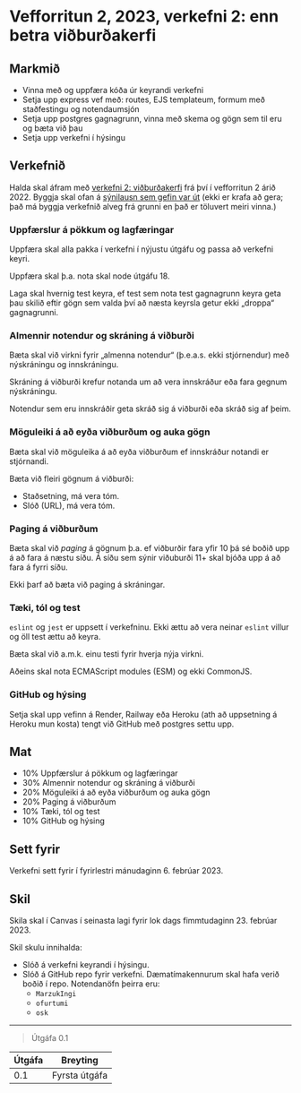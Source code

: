 # Vefforritun 2, 2023, verkefni 2: enn betra viðburðakerfi

## Markmið

- Vinna með og uppfæra kóða úr keyrandi verkefni
- Setja upp express vef með: routes, EJS templateum, formum með staðfestingu og notendaumsjón
- Setja upp postgres gagnagrunn, vinna með skema og gögn sem til eru og bæta við þau
- Setja upp verkefni í hýsingu

## Verkefnið

Halda skal áfram með [verkefni 2: viðburðakerfi](https://github.com/vefforritun/vef2-2022-v2) frá því í vefforritun 2 árið 2022. Byggja skal ofan á [sýnilausn sem gefin var út](https://github.com/vefforritun/vef2-2022-v2-synilausn) (ekki er krafa að gera; það má byggja verkefnið alveg frá grunni en það er töluvert meiri vinna.)

### Uppfærslur á pökkum og lagfæringar

Uppfæra skal alla pakka í verkefni í nýjustu útgáfu og passa að verkefni keyri.

Uppfæra skal þ.a. nota skal node útgáfu 18.

Laga skal hvernig test keyra, ef test sem nota test gagnagrunn keyra geta þau skilið eftir gögn sem valda því að næsta keyrsla getur ekki „droppa“ gagnagrunni.

### Almennir notendur og skráning á viðburði

Bæta skal við virkni fyrir „almenna notendur“ (þ.e.a.s. ekki stjórnendur) með nýskráningu og innskráningu.

Skráning á viðburði krefur notanda um að vera innskráður eða fara gegnum nýskráningu.

Notendur sem eru innskráðir geta skráð sig á viðburði eða skráð sig af þeim.

### Möguleiki á að eyða viðburðum og auka gögn

Bæta skal við möguleika á að eyða viðburðum ef innskráður notandi er stjórnandi.

Bæta við fleiri gögnum á viðburði:

- Staðsetning, má vera tóm.
- Slóð (URL), má vera tóm.

### Paging á viðburðum

Bæta skal við _paging_ á gögnum þ.a. ef viðburðir fara yfir 10 þá sé boðið upp á að fara á næstu síðu. Á síðu sem sýnir viðuburði 11+ skal bjóða upp á að fara á fyrri síðu.

Ekki þarf að bæta við paging á skráningar.

### Tæki, tól og test

`eslint` og `jest` er uppsett í verkefninu. Ekki ættu að vera neinar `eslint` villur og öll test ættu að keyra.

Bæta skal við a.m.k. einu testi fyrir hverja nýja virkni.

Aðeins skal nota ECMAScript modules (ESM) og ekki CommonJS.

### GitHub og hýsing

Setja skal upp vefinn á Render, Railway eða Heroku (ath að uppsetning á Heroku mun kosta) tengt við GitHub með postgres settu upp.

## Mat

- 10% Uppfærslur á pökkum og lagfæringar
- 30% Almennir notendur og skráning á viðburði
- 20% Möguleiki á að eyða viðburðum og auka gögn
- 20% Paging á viðburðum
- 10% Tæki, tól og test
- 10% GitHub og hýsing

## Sett fyrir

Verkefni sett fyrir í fyrirlestri mánudaginn 6. febrúar 2023.

## Skil

Skila skal í Canvas í seinasta lagi fyrir lok dags fimmtudaginn 23. febrúar 2023.

Skil skulu innihalda:

- Slóð á verkefni keyrandi í hýsingu.
- Slóð á GitHub repo fyrir verkefni. Dæmatímakennurum skal hafa verið boðið í repo. Notendanöfn þeirra eru:
  - `MarzukIngi`
  - `ofurtumi`
  - `osk`

---

> Útgáfa 0.1

| Útgáfa | Breyting      |
| ------ | ------------- |
| 0.1    | Fyrsta útgáfa |
